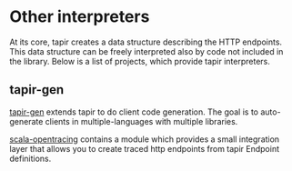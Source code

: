 # Other interpreters

At its core, tapir creates a data structure describing the HTTP endpoints. This data structure can be freely 
interpreted also by code not included in the library. Below is a list of projects, which provide tapir interpreters.

## tapir-gen

[tapir-gen](https://github.com/xplosunn/tapir-gen) extends tapir to do client code generation. The goal is to 
auto-generate clients in multiple-languages with multiple libraries.

[scala-opentracing](https://github.com/Colisweb/scala-opentracing) contains a module which provides a small integration 
layer that allows you to create traced http endpoints from tapir Endpoint definitions.
